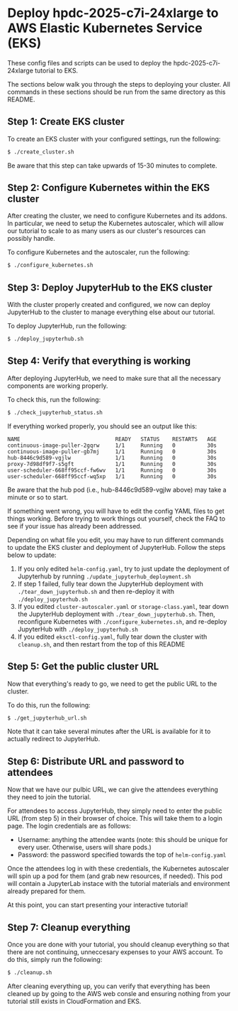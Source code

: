 # Deploy hpdc-2025-c7i-24xlarge to AWS Elastic Kubernetes Service (EKS)

These config files and scripts can be used to deploy the hpdc-2025-c7i-24xlarge tutorial to EKS.

The sections below walk you through the steps to deploying your cluster. All commands in these
sections should be run from the same directory as this README.

## Step 1: Create EKS cluster

To create an EKS cluster with your configured settings, run the following:

```bash
$ ./create_cluster.sh
```

Be aware that this step can take upwards of 15-30 minutes to complete.

## Step 2: Configure Kubernetes within the EKS cluster

After creating the cluster, we need to configure Kubernetes and its addons. In particular,
we need to setup the Kubernetes autoscaler, which will allow our tutorial to scale to as
many users as our cluster's resources can possibly handle.

To configure Kubernetes and the autoscaler, run the following:

```bash
$ ./configure_kubernetes.sh
```

## Step 3: Deploy JupyterHub to the EKS cluster

With the cluster properly created and configured, we now can deploy JupyterHub to the cluster
to manage everything else about our tutorial.

To deploy JupyterHub, run the following:

```bash
$ ./deploy_jupyterhub.sh
```

## Step 4: Verify that everything is working

After deploying JupyterHub, we need to make sure that all the necessary components
are working properly.

To check this, run the following:

```bash
$ ./check_jupyterhub_status.sh
```

If everything worked properly, you should see an output like this:

```
NAME                              READY   STATUS    RESTARTS   AGE
continuous-image-puller-2gqrw     1/1     Running   0          30s
continuous-image-puller-gb7mj     1/1     Running   0          30s
hub-8446c9d589-vgjlw              1/1     Running   0          30s
proxy-7d98df9f7-s5gft             1/1     Running   0          30s
user-scheduler-668ff95ccf-fw6wv   1/1     Running   0          30s
user-scheduler-668ff95ccf-wq5xp   1/1     Running   0          30s
```

Be aware that the hub pod (i.e., hub-8446c9d589-vgjlw above) may take a minute or so to start.

If something went wrong, you will have to edit the config YAML files to get things working. Before
trying to work things out yourself, check the FAQ to see if your issue has already been addressed.

Depending on what file you edit, you may have to run different commands to update the EKS cluster and
deployment of JupyterHub. Follow the steps below to update:
1. If you only edited `helm-config.yaml`, try to just update the deployment of Jupyterhub by running `./update_jupyterhub_deployment.sh`
2. If step 1 failed, fully tear down the JupyterHub deployment with `./tear_down_jupyterhub.sh` and then re-deploy it with `./deploy_jupyterhub.sh`
3. If you edited `cluster-autoscaler.yaml` or `storage-class.yaml`, tear down the JupyterHub deployment with `./tear_down_jupyterhub.sh`. Then, reconfigure Kubernetes with `./configure_kubernetes.sh`, and re-deploy JupyterHub with `./deploy_jupyterhub.sh`
4. If you edited `eksctl-config.yaml`, fully tear down the cluster with `cleanup.sh`, and then restart from the top of this README 

## Step 5: Get the public cluster URL

Now that everything's ready to go, we need to get the public URL to the cluster.

To do this, run the following:

```bash
$ ./get_jupyterhub_url.sh
```

Note that it can take several minutes after the URL is available for it to actually redirect
to JupyterHub.

## Step 6: Distribute URL and password to attendees

Now that we have our pulbic URL, we can give the attendees everything they need to join the tutorial.

For attendees to access JupyterHub, they simply need to enter the public URL (from step 5) in their browser of choice.
This will take them to a login page. The login credentials are as follows:
* Username: anything the attendee wants (note: this should be unique for every user. Otherwise, users will share pods.)
* Password: the password specified towards the top of `helm-config.yaml`

Once the attendees log in with these credentials, the Kubernetes autoscaler will spin up a pod for them (and grab new
resources, if needed). This pod will contain a JupyterLab instace with the tutorial materials and environment already
prepared for them.

At this point, you can start presenting your interactive tutorial!

## Step 7: Cleanup everything

Once you are done with your tutorial, you should cleanup everything so that there are not continuing, unneccesary expenses
to your AWS account. To do this, simply run the following:

```bash
$ ./cleanup.sh
```

After cleaning everything up, you can verify that everything has been cleaned up by going to the AWS web consle
and ensuring nothing from your tutorial still exists in CloudFormation and EKS.